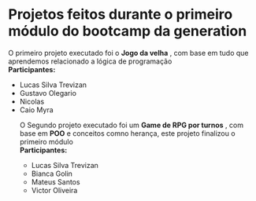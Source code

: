# Projetos feitos durante o primeiro módulo do bootcamp da generation <br/>

<p> O primeiro projeto executado foi o <b>Jogo da velha</b> , com  base em tudo que aprendemos relacionado a lógica de programação<br>
<b>Participantes:</b><br>
<ul>
<li>Lucas Silva Trevizan</li>
<li>Gustavo Olegario</li>
<li>Nicolas</li>
<li>Caio Myra</li>

<p> O Segundo projeto executado foi um <b>Game de RPG por turnos</b> , com  base em <b>POO</b> e conceitos comno herança, este projeto finalizou o primeiro módulo<br>
<b>Participantes:</b><br>
<ul>
<li>Lucas Silva Trevizan</li>
<li>Bianca Golin</li>
<li>Mateus Santos</li>
<li>Victor Oliveira</li>
